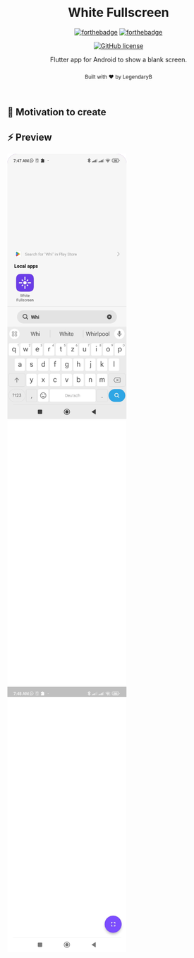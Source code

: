 ﻿﻿﻿﻿<h1 align="center">White Fullscreen</h1><div align="center">

[![forthebadge](https://forthebadge.com/images/badges/made-with-flutter.svg)](https://forthebadge.com)
[![forthebadge](https://forthebadge.com/images/badges/built-with-swag.svg)](https://forthebadge.com)

[![GitHub license](https://img.shields.io/github/license/LegendaryB/WhiteFullscreen.svg?longCache=true&style=flat-square)](https://github.com/LegendaryB/WhiteFullscreen/blob/main/LICENSE.txt)

Flutter app for Android to show a blank screen.
<br>
<br>
<sub>Built with ❤︎ by LegendaryB</sub>
</div><br>

## 🎯 Motivation to create


## ⚡️ Preview

<p float="middle">
    <img src="images/screen1.png" width="270" height="600"/>
    <img src="images/screen2.png" width="270" height="600"/>
    <img src="images/screen3.png" width="270" height="600"/>
</p>